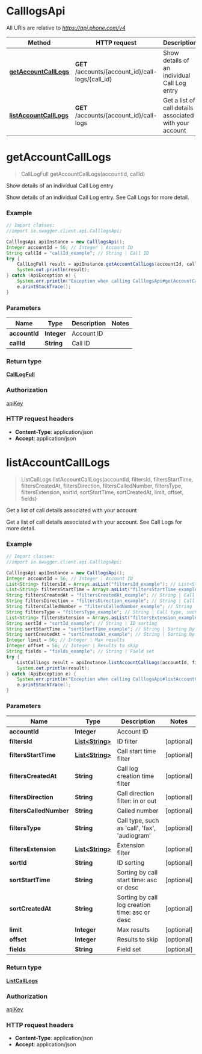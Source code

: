 # CalllogsApi

All URIs are relative to *https://api.phone.com/v4*

Method | HTTP request | Description
------------- | ------------- | -------------
[**getAccountCallLogs**](CalllogsApi.md#getAccountCallLogs) | **GET** /accounts/{account_id}/call-logs/{call_id} | Show details of an individual Call Log entry
[**listAccountCallLogs**](CalllogsApi.md#listAccountCallLogs) | **GET** /accounts/{account_id}/call-logs | Get a list of call details associated with your account


<a name="getAccountCallLogs"></a>
# **getAccountCallLogs**
> CallLogFull getAccountCallLogs(accountId, callId)

Show details of an individual Call Log entry

Show details of an individual Call Log entry. See Call Logs for more detail.

### Example
```java
// Import classes:
//import io.swagger.client.api.CalllogsApi;

CalllogsApi apiInstance = new CalllogsApi();
Integer accountId = 56; // Integer | Account ID
String callId = "callId_example"; // String | Call ID
try {
    CallLogFull result = apiInstance.getAccountCallLogs(accountId, callId);
    System.out.println(result);
} catch (ApiException e) {
    System.err.println("Exception when calling CalllogsApi#getAccountCallLogs");
    e.printStackTrace();
}
```

### Parameters

Name | Type | Description  | Notes
------------- | ------------- | ------------- | -------------
 **accountId** | **Integer**| Account ID |
 **callId** | **String**| Call ID |

### Return type

[**CallLogFull**](CallLogFull.md)

### Authorization

[apiKey](../README.md#apiKey)

### HTTP request headers

 - **Content-Type**: application/json
 - **Accept**: application/json

<a name="listAccountCallLogs"></a>
# **listAccountCallLogs**
> ListCallLogs listAccountCallLogs(accountId, filtersId, filtersStartTime, filtersCreatedAt, filtersDirection, filtersCalledNumber, filtersType, filtersExtension, sortId, sortStartTime, sortCreatedAt, limit, offset, fields)

Get a list of call details associated with your account

Get a list of call details associated with your account. See Call Logs for more detail.

### Example
```java
// Import classes:
//import io.swagger.client.api.CalllogsApi;

CalllogsApi apiInstance = new CalllogsApi();
Integer accountId = 56; // Integer | Account ID
List<String> filtersId = Arrays.asList("filtersId_example"); // List<String> | ID filter
List<String> filtersStartTime = Arrays.asList("filtersStartTime_example"); // List<String> | Call start time filter
String filtersCreatedAt = "filtersCreatedAt_example"; // String | Call log creation time filter
String filtersDirection = "filtersDirection_example"; // String | Call direction filter: in or out
String filtersCalledNumber = "filtersCalledNumber_example"; // String | Called number
String filtersType = "filtersType_example"; // String | Call type, such as 'call', 'fax', 'audiogram'
List<String> filtersExtension = Arrays.asList("filtersExtension_example"); // List<String> | Extension filter
String sortId = "sortId_example"; // String | ID sorting
String sortStartTime = "sortStartTime_example"; // String | Sorting by call start time: asc or desc
String sortCreatedAt = "sortCreatedAt_example"; // String | Sorting by call log creation time: asc or desc
Integer limit = 56; // Integer | Max results
Integer offset = 56; // Integer | Results to skip
String fields = "fields_example"; // String | Field set
try {
    ListCallLogs result = apiInstance.listAccountCallLogs(accountId, filtersId, filtersStartTime, filtersCreatedAt, filtersDirection, filtersCalledNumber, filtersType, filtersExtension, sortId, sortStartTime, sortCreatedAt, limit, offset, fields);
    System.out.println(result);
} catch (ApiException e) {
    System.err.println("Exception when calling CalllogsApi#listAccountCallLogs");
    e.printStackTrace();
}
```

### Parameters

Name | Type | Description  | Notes
------------- | ------------- | ------------- | -------------
 **accountId** | **Integer**| Account ID |
 **filtersId** | [**List&lt;String&gt;**](String.md)| ID filter | [optional]
 **filtersStartTime** | [**List&lt;String&gt;**](String.md)| Call start time filter | [optional]
 **filtersCreatedAt** | **String**| Call log creation time filter | [optional]
 **filtersDirection** | **String**| Call direction filter: in or out | [optional]
 **filtersCalledNumber** | **String**| Called number | [optional]
 **filtersType** | **String**| Call type, such as &#39;call&#39;, &#39;fax&#39;, &#39;audiogram&#39; | [optional]
 **filtersExtension** | [**List&lt;String&gt;**](String.md)| Extension filter | [optional]
 **sortId** | **String**| ID sorting | [optional]
 **sortStartTime** | **String**| Sorting by call start time: asc or desc | [optional]
 **sortCreatedAt** | **String**| Sorting by call log creation time: asc or desc | [optional]
 **limit** | **Integer**| Max results | [optional]
 **offset** | **Integer**| Results to skip | [optional]
 **fields** | **String**| Field set | [optional]

### Return type

[**ListCallLogs**](ListCallLogs.md)

### Authorization

[apiKey](../README.md#apiKey)

### HTTP request headers

 - **Content-Type**: application/json
 - **Accept**: application/json

